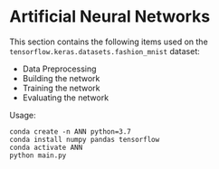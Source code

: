 # Artificial Neural Networks

This section contains the following items used on the `tensorflow.keras.datasets.fashion_mnist` dataset:

* Data Preprocessing
* Building the network
* Training the network
* Evaluating the network

Usage:

    conda create -n ANN python=3.7
    conda install numpy pandas tensorflow
    conda activate ANN
    python main.py